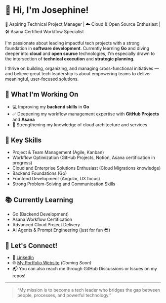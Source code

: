 # 👋 Hi, I'm Josephine!  

🚀 Aspiring Technical Project Manager | ☁️ Cloud & Open Source Enthusiast | 🛠️ Asana Certified Workflow Specialist

I'm passionate about leading impactful tech projects with a strong foundation in **software development**. Currently learning **Go** and diving deeper into **cloud** and **open source** technologies, I'm especially drawn to the intersection of **technical execution** and **strategic planning**.

I thrive on building, organizing, and managing cross-functional initiatives — and believe great tech leadership is about empowering teams to deliver meaningful, user-focused solutions. 

## 🚀 What I'm Working On  
- 💻 Improving my **backend skills** in **Go**  
- ✅ Deepening my workflow management expertise with **GitHub Projects** and **Asana**
- 🎯 Strengthening my knowledge of cloud architecture and services

## 🧩 Key Skills  
- Project & Team Management (Agile, Kanban)  
- Workflow Optimization (GitHub Projects, Notion, Asana certification in progress)  
- Cloud and Enterprise Solutions Enthusiast (Cloud Migrations knowledge)  
- Backend Foundations (Go)  
- Frontend Development (Angular, UX focus)  
- Strong Problem-Solving and Communication Skills  

## 📚 Currently Learning  
- Go (Backend Development)  
- Asana Workflow Certification  
- Advanced Cloud Project Delivery  
- AI Agents & Prompt Engineering (just for fun 😎)  

## 🤝 Let's Connect!  
- 💼 [LinkedIn](https://www.linkedin.com/in/josephine-opondo-20a94516a/)  
- 🌐 [My Portfolio Website](#) *(Coming Soon)*  
- 📬 You can also reach me through GitHub Discussions or Issues on my repos!  

---

> “My mission is to become a tech leader who bridges the gap between people, processes, and powerful technology.”  



<!--
**josie-opondo/josie-opondo** is a ✨ _special_ ✨ repository because its `README.md` (this file) appears on your GitHub profile.

Here are some ideas to get you started:

- 🔭 I’m currently working on ...
- 🌱 I’m currently learning ...
- 👯 I’m looking to collaborate on ...
- 🤔 I’m looking for help with ...
- 💬 Ask me about ...
- 📫 How to reach me: ...
- 😄 Pronouns: ...
- ⚡ Fun fact: ...
-->
